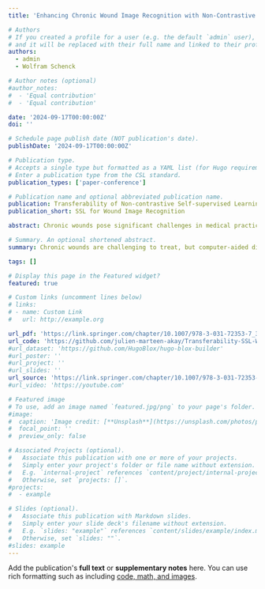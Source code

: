```yaml
---
title: 'Enhancing Chronic Wound Image Recognition with Non-Contrastive Self-Supervised Learning'

# Authors
# If you created a profile for a user (e.g. the default `admin` user), write the username (folder name) here
# and it will be replaced with their full name and linked to their profile.
authors:
  - admin
  - Wolfram Schenck

# Author notes (optional)
#author_notes:
#  - 'Equal contribution'
#  - 'Equal contribution'

date: '2024-09-17T00:00:00Z'
doi: ''

# Schedule page publish date (NOT publication's date).
publishDate: '2024-09-17T00:00:00Z'

# Publication type.
# Accepts a single type but formatted as a YAML list (for Hugo requirements).
# Enter a publication type from the CSL standard.
publication_types: ['paper-conference']

# Publication name and optional abbreviated publication name.
publication: Transferability of Non-contrastive Self-supervised Learning to Chronic Wound Image Recognition
publication_short: SSL for Wound Image Recognition

abstract: Chronic wounds pose significant challenges in medical practice, necessitating effective treatment approaches and reduced burden on healthcare staff. Computer-aided diagnosis (CAD) systems offer promising solutions to enhance treatment outcomes. However, the effective processing of wound images remains a challenge. Deep learning models, particularly convolutional neural networks (CNNs), have demonstrated proficiency in this task, typically relying on extensive labeled data for optimal generalization. Given the limited availability of medical images, a common approach involves pretraining models on data-rich tasks to transfer that knowledge as a prior to the main task, compensating for the lack of labeled wound images. In this study, we investigate the transferability of CNNs pretrained with non-contrastive self-supervised learning (SSL) to enhance generalization in chronic wound image recognition. Our findings indicate that leveraging non-contrastive SSL methods in conjunction with ConvNeXt models yields superior performance compared to other work's multimodal models that additionally benefit from affected body part location data. Furthermore, analysis using Grad-CAM reveals that ConvNeXt models pretrained with VICRegL exhibit improved focus on relevant wound properties compared to the conventional approach of ResNet-50 models pretrained with ImageNet classification. These results underscore the crucial role of the appropriate combination of pretraining method and model architecture in effectively addressing limited wound data settings. Among the various approaches explored, ConvNeXt-XL pretrained by VICRegL emerges as a reliable and stable method. This study makes a novel contribution by demonstrating the effectiveness of latest non-contrastive SSL-based transfer learning in advancing the field of chronic wound image recognition.

# Summary. An optional shortened abstract.
summary: Chronic wounds are challenging to treat, but computer-aided diagnosis systems using deep learning models can help. This study shows that ConvNeXt models pretrained with non-contrastive self-supervised learning (SSL) outperform other models in recognizing chronic wound images. ConvNeXt-XL pretrained with VICRegL provides superior performance and better focus on wound features compared to conventional methods, demonstrating the benefits of modern SSL techniques in improving wound image analysis.

tags: []

# Display this page in the Featured widget?
featured: true

# Custom links (uncomment lines below)
# links:
# - name: Custom Link
#   url: http://example.org

url_pdf: 'https://link.springer.com/chapter/10.1007/978-3-031-72353-7_31#citeas'
url_code: 'https://github.com/julien-marteen-akay/Transferability-SSL-Wound-Recognition'
#url_dataset: 'https://github.com/HugoBlox/hugo-blox-builder'
#url_poster: ''
#url_project: ''
#url_slides: ''
url_source: 'https://link.springer.com/chapter/10.1007/978-3-031-72353-7_31#citeas'
#url_video: 'https://youtube.com'

# Featured image
# To use, add an image named `featured.jpg/png` to your page's folder.
#image:
#  caption: 'Image credit: [**Unsplash**](https://unsplash.com/photos/pLCdAaMFLTE)'
#  focal_point: ''
#  preview_only: false

# Associated Projects (optional).
#   Associate this publication with one or more of your projects.
#   Simply enter your project's folder or file name without extension.
#   E.g. `internal-project` references `content/project/internal-project/index.md`.
#   Otherwise, set `projects: []`.
#projects:
#  - example

# Slides (optional).
#   Associate this publication with Markdown slides.
#   Simply enter your slide deck's filename without extension.
#   E.g. `slides: "example"` references `content/slides/example/index.md`.
#   Otherwise, set `slides: ""`.
#slides: example
---
```


[//]: # (This may be the most platform independent comment, see here: https://stackoverflow.com/questions/4823468/comments-in-markdown)

[//]: # ( {{% callout note %}}
Click the _Cite_ button above to demo the feature to enable visitors to import publication metadata into their reference management software.
{{% /callout %}} )

[//]: # ( 
{{% callout note %}}
Create your slides in Markdown - click the _Slides_ button to check out the example.
{{% /callout %}} )

Add the publication's **full text** or **supplementary notes** here. You can use rich formatting such as including [code, math, and images](https://docs.hugoblox.com/content/writing-markdown-latex/).
